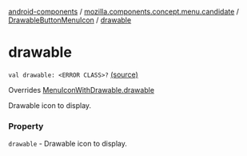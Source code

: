 [android-components](../../index.md) / [mozilla.components.concept.menu.candidate](../index.md) / [DrawableButtonMenuIcon](index.md) / [drawable](./drawable.md)

# drawable

`val drawable: <ERROR CLASS>?` [(source)](https://github.com/mozilla-mobile/android-components/blob/master/components/concept/menu/src/main/java/mozilla/components/concept/menu/candidate/MenuIcon.kt#L47)

Overrides [MenuIconWithDrawable.drawable](../-menu-icon-with-drawable/drawable.md)

Drawable icon to display.

### Property

`drawable` - Drawable icon to display.